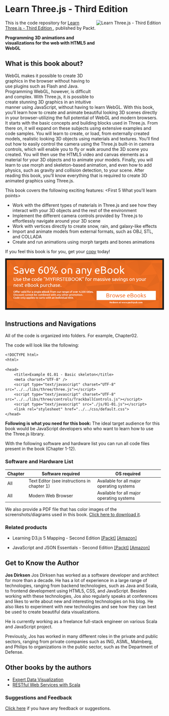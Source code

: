 # Learn Three.js - Third Edition	

<a href="https://www.packtpub.com/web-development/learn-threejs-third-edition?utm_source=github&utm_medium=repository&utm_campaign=9781788833288"><img src="https://d1ldz4te4covpm.cloudfront.net/sites/default/files/imagecache/ppv4_main_book_cover/9781788833288.png" alt="Learn Three.js - Third Edition" height="256px" align="right"></a>

This is the code repository for [Learn Three.js - Third Edition	](https://www.packtpub.com/web-development/learn-threejs-third-edition?utm_source=github&utm_medium=repository&utm_campaign=9781788833288), published by Packt.

**Programming 3D animations and visualizations for the web with HTML5 and WebGL**

## What is this book about?
WebGL makes it possible to create 3D graphics in the browser without having to use plugins such as Flash and Java. Programming WebGL, however, is difficult and complex. With Three.js, it is possible to create stunning 3D graphics in an intuitive manner using JavaScript, without having to learn WebGL. With this book, you’ll learn how to create and animate beautiful looking 3D scenes directly in your browser-utilizing the full potential of WebGL and modern browsers. It starts with the basic concepts and building blocks used in Three.js. From there on, it will expand on these subjects using extensive examples and code samples. You will learn to create, or load, from externally created models, realistic looking 3D objects using materials and textures. You’ll find out how to easily control the camera using the Three.js built-in in camera controls, which will enable you to fly or walk around the 3D scene you created. You will then use the HTML5 video and canvas elements as a material for your 3D objects and to animate your models. Finally, you will learn to use morph and skeleton-based animation, and even how to add physics, such as gravity and collision detection, to your scene. After reading this book, you’ll know everything that is required to create 3D animated graphics using Three.js.

This book covers the following exciting features: <First 5 What you'll learn points>
* Work with the different types of materials in Three.js and see how they interact with your 3D objects and the rest of the environment
* Implement the different camera controls provided by Three.js to effortlessly navigate around your 3D scene
* Work with vertices directly to create snow, rain, and galaxy-like effects
* Import and animate models from external formats, such as OBJ, STL, and COLLADA
* Create and run animations using morph targets and bones animations

If you feel this book is for you, get your [copy](https://www.amazon.com/dp/1788833287) today!

<a href="https://www.packtpub.com/?utm_source=github&utm_medium=banner&utm_campaign=GitHubBanner"><img src="https://raw.githubusercontent.com/PacktPublishing/GitHub/master/GitHub.png" 
alt="https://www.packtpub.com/" border="5" /></a>


## Instructions and Navigations
All of the code is organized into folders. For example, Chapter02.

The code will look like the following:
```
<!DOCTYPE html>
<html>

<head>
    <title>Example 01.01 - Basic skeleton</title>
    <meta charset="UTF-8" />
    <script type="text/javascript" charset="UTF-8" src="../../libs/three/three.js"></script>
    <script type="text/javascript" charset="UTF-8" src="../../libs/three/controls/TrackballControls.js"></script>
    <script type="text/javascript" src="./js/01-01.js"></script>
    <link rel="stylesheet" href="../../css/default.css">
</head>
```

**Following is what you need for this book:**
The ideal target audience for this book would be JavaScript developers who who want to learn how to use the Three.js library.

With the following software and hardware list you can run all code files present in the book (Chapter 1-12).

### Software and Hardware List

| Chapter  | Software required                   | OS required                        |
| -------- | ------------------------------------| -----------------------------------|
| All      | Text Editor (see instructions in chapter 1)    | Available for all major operating systems |
| All        |Modern Web Browser                 | Available for all major operating systems|

We also provide a PDF file that has color images of the screenshots/diagrams used in this book. [Click here to download it](https://www.packtpub.com/sites/default/files/downloads/LearnThreeDotjsThirdEdition_ColorImages.pdf).


### Related products <Other books you may enjoy>
* Learning D3.js 5 Mapping - Second Edition [[Packt]](https://www.packtpub.com/web-development/learning-d3js-5-mapping-second-edition?utm_source=github&utm_medium=repository&utm_campaign=9781787280175) [[Amazon]](https://www.amazon.com/dp/1787280179)

* JavaScript and JSON Essentials - Second Edition [[Packt]](https://www.packtpub.com/web-development/javascript-and-json-essentials-second-edition?utm_source=github&utm_medium=repository&utm_campaign=9781788624701) [[Amazon]](https://www.amazon.com/dp/178862470X)

## Get to Know the Author
**Jos Dirksen**
Jos Dirksen has worked as a software developer and architect for more than a decade. He has a lot of experience in a large range of technologies, ranging from backend technologies, such as Java and Scala, to frontend development using HTML5, CSS, and JavaScript. Besides working with these technologies, Jos also regularly speaks at conferences and likes to write about new and interesting technologies on his blog. He also likes to experiment with new technologies and see how they can best be used to create beautiful data visualizations.

He is currently working as a freelance full-stack engineer on various Scala and JavaScript project. 

Previously, Jos has worked in many different roles in the private and public sectors, ranging from private companies such as ING, ASML, Malmberg, and Philips to organizations in the public sector, such as the Department of Defense.


## Other books by the authors
* [Expert Data Visualization](https://www.packtpub.com/web-development/expert-data-visualization?utm_source=github&utm_medium=repository&utm_campaign=9781786463494)
* [RESTful Web Services with Scala](https://www.packtpub.com/web-development/restful-web-services-scala?utm_source=github&utm_medium=repository&utm_campaign=9781785289408)

### Suggestions and Feedback
[Click here](https://docs.google.com/forms/d/e/1FAIpQLSdy7dATC6QmEL81FIUuymZ0Wy9vH1jHkvpY57OiMeKGqib_Ow/viewform) if you have any feedback or suggestions.
